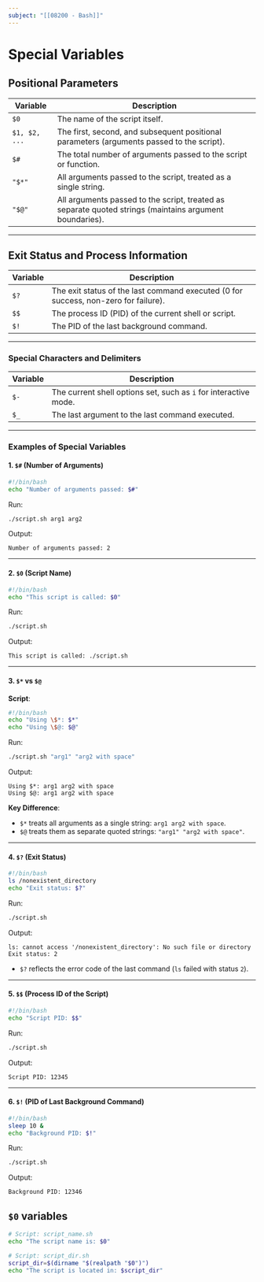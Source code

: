 ```yaml
---
subject: "[[08200 - Bash]]"
---
```

# Special Variables

## **Positional Parameters**
| Variable  | Description                                                                                           |
|-----------|-------------------------------------------------------------------------------------------------------|
| `$0`      | The name of the script itself.                                                                        |
| `$1, $2, ...` | The first, second, and subsequent positional parameters (arguments passed to the script).          |
| `$#`      | The total number of arguments passed to the script or function.                                       |
| `"$*"`    | All arguments passed to the script, treated as a single string.                                       |
| `"$@"`    | All arguments passed to the script, treated as separate quoted strings (maintains argument boundaries).|

---
## **Exit Status and Process Information**
| Variable  | Description                                                                                           |
|-----------|-------------------------------------------------------------------------------------------------------|
| `$?`      | The exit status of the last command executed (0 for success, non-zero for failure).                   |
| `$$`      | The process ID (PID) of the current shell or script.                                                  |
| `$!`      | The PID of the last background command.                                                               |

---
### **Special Characters and Delimiters**
| Variable  | Description                                                                                           |
|-----------|-------------------------------------------------------------------------------------------------------|
| `$-`      | The current shell options set, such as `i` for interactive mode.                                      |
| `$_`      | The last argument to the last command executed.                                                       |

---

### **Examples of Special Variables**

#### **1. `$#` (Number of Arguments)**
```bash
#!/bin/bash
echo "Number of arguments passed: $#"
```
Run:
```bash
./script.sh arg1 arg2
```
Output:
```
Number of arguments passed: 2
```

---
#### **2. `$0` (Script Name)**
```bash
#!/bin/bash
echo "This script is called: $0"
```
Run:
```bash
./script.sh
```
Output:
```
This script is called: ./script.sh
```

---
#### **3. `$*` vs `$@`**
**Script**:
```bash
#!/bin/bash
echo "Using \$*: $*"
echo "Using \$@: $@"
```
Run:
```bash
./script.sh "arg1" "arg2 with space"
```
Output:
```
Using $*: arg1 arg2 with space
Using $@: arg1 arg2 with space
```
**Key Difference**:
- `$*` treats all arguments as a single string: `arg1 arg2 with space`.
- `$@` treats them as separate quoted strings: `"arg1" "arg2 with space"`.

---
#### **4. `$?` (Exit Status)**
```bash
#!/bin/bash
ls /nonexistent_directory
echo "Exit status: $?"
```
Run:
```bash
./script.sh
```
Output:
```
ls: cannot access '/nonexistent_directory': No such file or directory
Exit status: 2
```
- `$?` reflects the error code of the last command (`ls` failed with status `2`).

---
#### **5. `$$` (Process ID of the Script)**
```bash
#!/bin/bash
echo "Script PID: $$"
```
Run:
```bash
./script.sh
```
Output:
```
Script PID: 12345
```

---
#### **6. `$!` (PID of Last Background Command)**
```bash
#!/bin/bash
sleep 10 &
echo "Background PID: $!"
```
Run:
```bash
./script.sh
```
Output:
```
Background PID: 12346
```

## `$0` variables

```bash
# Script: script_name.sh
echo "The script name is: $0"
```

```bash
# Script: script_dir.sh
script_dir=$(dirname "$(realpath "$0")")
echo "The script is located in: $script_dir"
```










